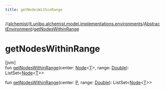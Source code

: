 ```yaml
---
title: getNodesWithinRange
---
```

//[alchemist](../../../index.html)/[it.unibo.alchemist.model.implementations.environments](../index.html)/[AbstractEnvironment](index.html)/[getNodesWithinRange](get-nodes-within-range.html)



# getNodesWithinRange



[jvm]\
fun [getNodesWithinRange](get-nodes-within-range.html)(center: [Node](../../it.unibo.alchemist.model.interfaces/-node/index.html)<[T](../../it.unibo.alchemist.model.implementations.layers/-step-layer/index.html)>, range: [Double](https://kotlinlang.org/api/latest/jvm/stdlib/kotlin/-double/index.html)): ListSet<[Node](../../it.unibo.alchemist.model.interfaces/-node/index.html)<[T](../../it.unibo.alchemist.model.implementations.layers/-step-layer/index.html)>>

fun [getNodesWithinRange](get-nodes-within-range.html)(center: [P](../../it.unibo.alchemist.model.implementations.layers/-step-layer/index.html), range: [Double](https://kotlinlang.org/api/latest/jvm/stdlib/kotlin/-double/index.html)): ListSet<[Node](../../it.unibo.alchemist.model.interfaces/-node/index.html)<[T](../../it.unibo.alchemist.model.implementations.layers/-step-layer/index.html)>>




